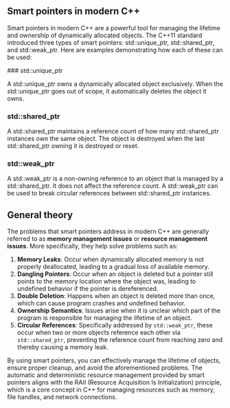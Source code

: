 ## Smart pointers in modern C++

Smart pointers in modern C++ are a powerful tool for managing the lifetime and ownership of dynamically allocated objects. 
The C++11 standard introduced three types of smart pointers: std::unique_ptr, std::shared_ptr, and std::weak_ptr. 
Here are examples demonstrating how each of these can be used:

### std::unique_ptr

A std::unique_ptr owns a dynamically allocated object exclusively. When the std::unique_ptr goes out of scope, it automatically deletes the object it owns.

### std::shared_ptr

A std::shared_ptr maintains a reference count of how many std::shared_ptr instances own the same object. The object is destroyed when the last std::shared_ptr owning it is destroyed or reset.

### std::weak_ptr

A std::weak_ptr is a non-owning reference to an object that is managed by a std::shared_ptr. It does not affect the reference count. A std::weak_ptr can be used to break circular references between std::shared_ptr instances.

## General theory

The problems that smart pointers address in modern C++ are generally referred to as **memory management issues** or **resource management issues**. More specifically, they help solve problems such as:

1. **Memory Leaks**: Occur when dynamically allocated memory is not properly deallocated, leading to a gradual loss of available memory.
2. **Dangling Pointers**: Occur when an object is deleted but a pointer still points to the memory location where the object was, leading to undefined behavior if the pointer is dereferenced.
3. **Double Deletion**: Happens when an object is deleted more than once, which can cause program crashes and undefined behavior.
4. **Ownership Semantics**: Issues arise when it is unclear which part of the program is responsible for managing the lifetime of an object.
5. **Circular References**: Specifically addressed by `std::weak_ptr`, these occur when two or more objects reference each other via `std::shared_ptr`, preventing the reference count from reaching zero and thereby causing a memory leak.

By using smart pointers, you can effectively manage the lifetime of objects, ensure proper cleanup, and avoid the aforementioned problems. The automatic and deterministic resource management provided by smart pointers aligns with the RAII (Resource Acquisition Is Initialization) principle, which is a core concept in C++ for managing resources such as memory, file handles, and network connections.